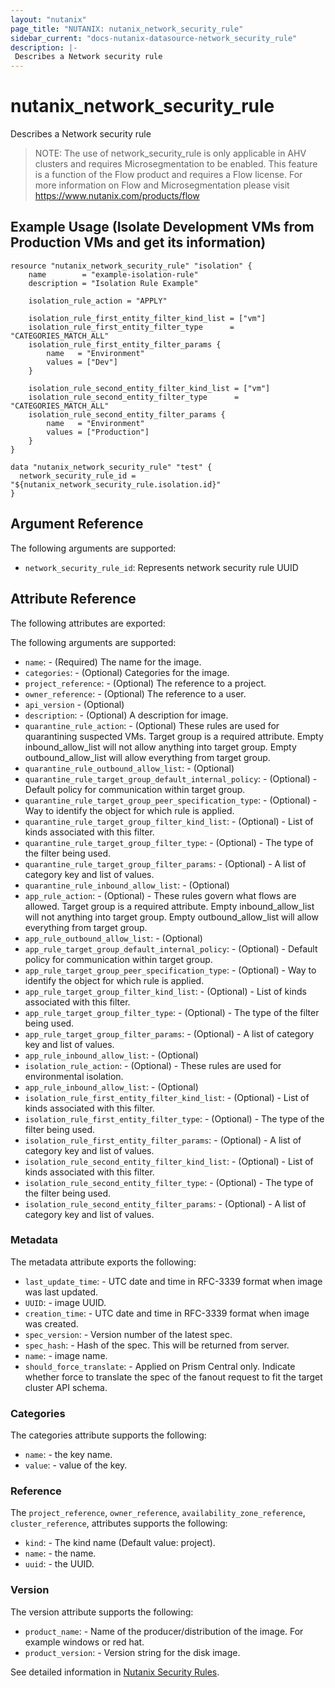 ```yaml
---
layout: "nutanix"
page_title: "NUTANIX: nutanix_network_security_rule"
sidebar_current: "docs-nutanix-datasource-network_security_rule"
description: |-
 Describes a Network security rule
---
```


# nutanix_network_security_rule

Describes a Network security rule

> NOTE: The use of network_security_rule is only applicable in AHV clusters and requires Microsegmentation to be enabled. This feature is a function of the Flow product and requires a Flow license. For more information on Flow and Microsegmentation please visit https://www.nutanix.com/products/flow

## Example Usage (Isolate Development VMs from Production VMs and get its information)

```hcl
resource "nutanix_network_security_rule" "isolation" {
	name        = "example-isolation-rule"
	description = "Isolation Rule Example"
	
	isolation_rule_action = "APPLY"
	
	isolation_rule_first_entity_filter_kind_list = ["vm"]
	isolation_rule_first_entity_filter_type      = "CATEGORIES_MATCH_ALL"
	isolation_rule_first_entity_filter_params {
		name   = "Environment"
		values = ["Dev"]
	}
	
	isolation_rule_second_entity_filter_kind_list = ["vm"]
	isolation_rule_second_entity_filter_type      = "CATEGORIES_MATCH_ALL"
	isolation_rule_second_entity_filter_params {
		name   = "Environment"
		values = ["Production"]
	}
}

data "nutanix_network_security_rule" "test" {
  network_security_rule_id = "${nutanix_network_security_rule.isolation.id}"
}
```

## Argument Reference

The following arguments are supported:

* `network_security_rule_id`: Represents network security rule UUID

## Attribute Reference

The following attributes are exported:

The following arguments are supported:

* `name`: - (Required) The name for the image.
* `categories`: - (Optional) Categories for the image.
* `project_reference`: - (Optional) The reference to a project.
* `owner_reference`: - (Optional) The reference to a user.
* `api_version` - (Optional)
* `description`: - (Optional) A description for image.
* `quarantine_rule_action`: - (Optional) These rules are used for quarantining suspected VMs. Target group is a required attribute. Empty inbound_allow_list will not allow anything into target group. Empty outbound_allow_list will allow everything from target group.
* `quarantine_rule_outbound_allow_list`: - (Optional)
* `quarantine_rule_target_group_default_internal_policy`: - (Optional) - Default policy for communication within target group.
* `quarantine_rule_target_group_peer_specification_type`: - (Optional) - Way to identify the object for which rule is applied.
* `quarantine_rule_target_group_filter_kind_list`: - (Optional) - List of kinds associated with this filter.
* `quarantine_rule_target_group_filter_type`: - (Optional) - The type of the filter being used.
* `quarantine_rule_target_group_filter_params`: - (Optional) - A list of category key and list of values.
* `quarantine_rule_inbound_allow_list`: - (Optional)
* `app_rule_action`: - (Optional) - These rules govern what flows are allowed. Target group is a required attribute. Empty inbound_allow_list will not anything into target group. Empty outbound_allow_list will allow everything from target group.
* `app_rule_outbound_allow_list`: - (Optional)
* `app_rule_target_group_default_internal_policy`: - (Optional) - Default policy for communication within target group.
* `app_rule_target_group_peer_specification_type`: - (Optional) - Way to identify the object for which rule is applied.
* `app_rule_target_group_filter_kind_list`: - (Optional) - List of kinds associated with this filter.
* `app_rule_target_group_filter_type`: - (Optional) - The type of the filter being used.
* `app_rule_target_group_filter_params`: - (Optional) - A list of category key and list of values.
* `app_rule_inbound_allow_list`: - (Optional)
* `isolation_rule_action`: - (Optional) - These rules are used for environmental isolation.
* `app_rule_inbound_allow_list`: - (Optional)
* `isolation_rule_first_entity_filter_kind_list`: - (Optional) - List of kinds associated with this filter.
* `isolation_rule_first_entity_filter_type`: - (Optional) - The type of the filter being used.
* `isolation_rule_first_entity_filter_params`: - (Optional) - A list of category key and list of values.
* `isolation_rule_second_entity_filter_kind_list`: - (Optional) - List of kinds associated with this filter.
* `isolation_rule_second_entity_filter_type`: - (Optional) - The type of the filter being used.
* `isolation_rule_second_entity_filter_params`: - (Optional) - A list of category key and list of values.

### Metadata

The metadata attribute exports the following:

* `last_update_time`: - UTC date and time in RFC-3339 format when image was last updated.
* `UUID`: - image UUID.
* `creation_time`: - UTC date and time in RFC-3339 format when image was created.
* `spec_version`: - Version number of the latest spec.
* `spec_hash`: - Hash of the spec. This will be returned from server.
* `name`: - image name.
* `should_force_translate`: - Applied on Prism Central only. Indicate whether force to translate the spec of the fanout request to fit the target cluster API schema.

### Categories

The categories attribute supports the following:

* `name`: - the key name.
* `value`: - value of the key.

### Reference

The `project_reference`, `owner_reference`, `availability_zone_reference`, `cluster_reference`, attributes supports the following:

* `kind`: - The kind name (Default value: project).
* `name`: - the name.
* `uuid`: - the UUID.

### Version

The version attribute supports the following:

* `product_name`: - Name of the producer/distribution of the image. For example windows or red hat.
* `product_version`: - Version string for the disk image.

See detailed information in [Nutanix Security Rules](https://www.nutanix.dev/reference/prism_central/v3/api/network-security-rules/getnetworksecurityrulesuuid).
